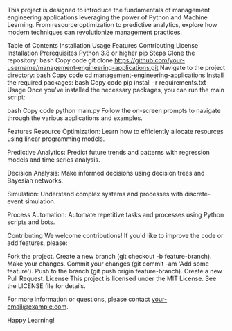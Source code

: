 This project is designed to introduce the fundamentals of management engineering applications leveraging the power of Python and Machine Learning. From resource optimization to predictive analytics, explore how modern techniques can revolutionize management practices.

Table of Contents
Installation
Usage
Features
Contributing
License
Installation
Prerequisites
Python 3.8 or higher
pip
Steps
Clone the repository:
bash
Copy code
git clone https://github.com/your-username/management-engineering-applications.git
Navigate to the project directory:
bash
Copy code
cd management-engineering-applications
Install the required packages:
bash
Copy code
pip install -r requirements.txt
Usage
Once you've installed the necessary packages, you can run the main script:

bash
Copy code
python main.py
Follow the on-screen prompts to navigate through the various applications and examples.

Features
Resource Optimization: Learn how to efficiently allocate resources using linear programming models.

Predictive Analytics: Predict future trends and patterns with regression models and time series analysis.

Decision Analysis: Make informed decisions using decision trees and Bayesian networks.

Simulation: Understand complex systems and processes with discrete-event simulation.

Process Automation: Automate repetitive tasks and processes using Python scripts and bots.

Contributing
We welcome contributions! If you'd like to improve the code or add features, please:

Fork the project.
Create a new branch (git checkout -b feature-branch).
Make your changes.
Commit your changes (git commit -am 'Add some feature').
Push to the branch (git push origin feature-branch).
Create a new Pull Request.
License
This project is licensed under the MIT License. See the LICENSE file for details.

For more information or questions, please contact your-email@example.com.

Happy Learning!